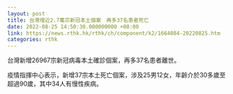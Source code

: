 ```yaml
---
layout: post
title: 台灣增近2.7萬宗新冠本土個案　再多37名患者死亡
date: 2022-08-25 14:50:30.000000000 +08:00
link: https://news.rthk.hk/rthk/ch/component/k2/1664084-20220825.htm
categories: rthk
---
```


台灣新增26967宗新冠病毒本土確診個案，再多37名患者離世。

疫情指揮中心表示，新增37宗本土死亡個案，涉及25男12女，年齡介於30多歲至超過90歲，其中34人有慢性疾病。
